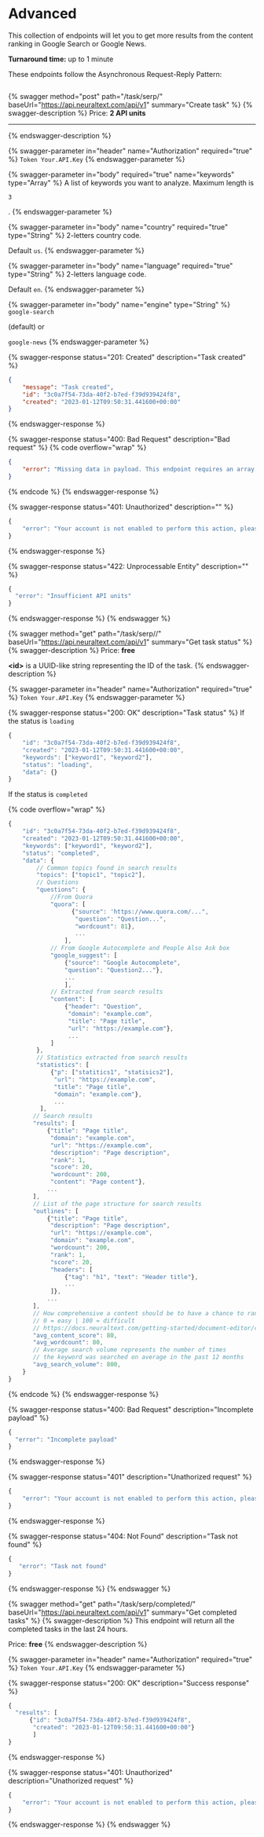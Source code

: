# Advanced

This collection of endpoints will let you to get more results from the content ranking in Google Search or Google News.

**Turnaround time:** up to 1 minute

These endpoints follow the Asynchronous Request-Reply Pattern:

<figure><img src="../../../.gitbook/assets/async-request-fn.jpg" alt=""><figcaption></figcaption></figure>

{% swagger method="post" path="/task/serp/" baseUrl="https://api.neuraltext.com/api/v1" summary="Create task" %}
{% swagger-description %}
Price: **2 API units**

****
{% endswagger-description %}

{% swagger-parameter in="header" name="Authorization" required="true" %}
`Token Your.API.Key`
{% endswagger-parameter %}

{% swagger-parameter in="body" required="true" name="keywords" type="Array" %}
A list of keywords you want to analyze. Maximum length is 

`3`

 .
{% endswagger-parameter %}

{% swagger-parameter in="body" name="country" required="true" type="String" %}
2-letters country code.

Default `us`.
{% endswagger-parameter %}

{% swagger-parameter in="body" name="language" required="true" type="String" %}
2-letters language code.

Default `en`.
{% endswagger-parameter %}

{% swagger-parameter in="body" name="engine" type="String" %}
`google-search`

 (default) or 

`google-news`
{% endswagger-parameter %}

{% swagger-response status="201: Created" description="Task created" %}
```json
{
    "message": "Task created",
    "id": "3c0a7f54-73da-40f2-b7ed-f39d939424f8",
    "created": "2023-01-12T09:50:31.441600+00:00"
}
```
{% endswagger-response %}

{% swagger-response status="400: Bad Request" description="Bad request" %}
{% code overflow="wrap" %}
```json
{
    "error": "Missing data in payload. This endpoint requires an array of keywords, a country (string, 2-digit country code) and a language (string, 2-digit language code)."
}
```
{% endcode %}
{% endswagger-response %}

{% swagger-response status="401: Unauthorized" description="" %}
```javascript
{
    "error": "Your account is not enabled to perform this action, please contact us."
}
```
{% endswagger-response %}

{% swagger-response status="422: Unprocessable Entity" description="" %}
```javascript
{
  "error": "Insufficient API units"
}
```
{% endswagger-response %}
{% endswagger %}

{% swagger method="get" path="/task/serp/<id>/" baseUrl="https://api.neuraltext.com/api/v1" summary="Get task status" %}
{% swagger-description %}
Price: **free**

**\<id>** is a UUID-like string representing the ID of the task.
{% endswagger-description %}

{% swagger-parameter in="header" name="Authorization" required="true" %}
`Token Your.API.Key`
{% endswagger-parameter %}

{% swagger-response status="200: OK" description="Task status" %}
If the status is `loading`

```javascript
{
    "id": "3c0a7f54-73da-40f2-b7ed-f39d939424f8",
    "created": "2023-01-12T09:50:31.441600+00:00",
    "keywords": ["keyword1", "keyword2"],
    "status": "loading",
    "data": {}
}
```

If the status is `completed`

{% code overflow="wrap" %}
```javascript
{
    "id": "3c0a7f54-73da-40f2-b7ed-f39d939424f8",
    "created": "2023-01-12T09:50:31.441600+00:00",
    "keywords": ["keyword1", "keyword2"],
    "status": "completed",
    "data": {
        // Common topics found in search results
        "topics": ["topic1", "topic2"],
        // Questions
        "questions": {
            //From Quora
            "quora": [
                  {"source": 'https://www.quora.com/...",
                   "question": "Question...",
                   "wordcount": 81},
                   ...
                ],
            // From Google Autocomplete and People Also Ask box
            "google_suggest": [
                {"source": "Google Autocomplete",
                "question": "Question2..."},
                ...
                ],
            // Extracted from search results
            "content": [
                {"header": "Question",
                 "domain": "example.com",
                 "title": "Page title",
                 "url": "https://example.com"},
                 ...
            ]
        },
        // Statistics extracted from search results
        "statistics": [
            {"p": ["statitics1", "statisics2"],
             "url": "https://example.com",
             "title": "Page title",
             "domain": "example.com"},
             ...
         ],
       // Search results
       "results": [
           {"title": "Page title",
            "domain": "example.com",
            "url": "https://example.com",
            "description": "Page description",
            "rank": 1,
            "score": 20,
            "wordcount": 200,
            "content": "Page content"},
           ...
       ],
       // List of the page structure for search results
       "outlines": [
           {"title": "Page title",
            "description": "Page description",
            "url": "https://example.com",
            "domain": "example.com",
            "wordcount": 200,
            "rank": 1,
            "score": 20,
            "headers": [
                {"tag": "h1", "text": "Header title"},
                ...
            ]},
           ...
       ],
       // How comprehensive a content should be to have a chance to rank for the query
       // 0 = easy | 100 = difficult
       // https://docs.neuraltext.com/getting-started/document-editor/content-optimization/content-score
       "avg_content_score": 80,
       "avg_wordcount": 80,
       // Average search volume represents the number of times 
       // the keyword was searched on average in the past 12 months
       "avg_search_volume": 800,      
    }
}
```
{% endcode %}
{% endswagger-response %}

{% swagger-response status="400: Bad Request" description="Incomplete payload" %}
```javascript
{
  "error": "Incomplete payload"
}
```
{% endswagger-response %}

{% swagger-response status="401" description="Unathorized request" %}
```javascript
{
    "error": "Your account is not enabled to perform this action, please contact us."
}
```
{% endswagger-response %}

{% swagger-response status="404: Not Found" description="Task not found" %}
```javascript
{
   "error": "Task not found"
}
```
{% endswagger-response %}
{% endswagger %}

{% swagger method="get" path="/task/serp/completed/" baseUrl="https://api.neuraltext.com/api/v1" summary="Get completed tasks" %}
{% swagger-description %}
This endpoint will return all the completed tasks in the last 24 hours.

Price: **free**
{% endswagger-description %}

{% swagger-parameter in="header" name="Authorization" required="true" %}
`Token Your.API.Key`
{% endswagger-parameter %}

{% swagger-response status="200: OK" description="Success response" %}
```javascript
{
  "results": [
      {"id": "3c0a7f54-73da-40f2-b7ed-f39d939424f8",
       "created": "2023-01-12T09:50:31.441600+00:00"}
       ]
}
```
{% endswagger-response %}

{% swagger-response status="401: Unauthorized" description="Unathorized request" %}
```javascript
{
    "error": "Your account is not enabled to perform this action, please contact us."
}
```
{% endswagger-response %}
{% endswagger %}
